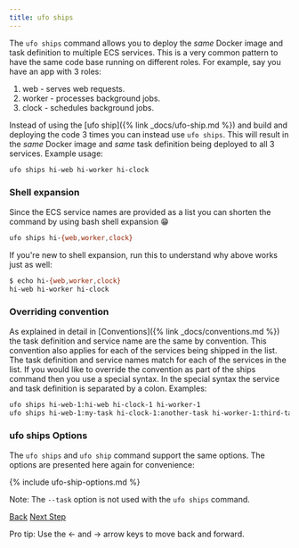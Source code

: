```yaml
---
title: ufo ships
---
```


The `ufo ships` command allows you to deploy the *same* Docker image and task definition to multiple ECS services.  This is a very common pattern to have the same code base running on different roles.  For example, say you have an app with 3 roles:

1. web - serves web requests.
2. worker - processes background jobs.
3. clock - schedules background jobs.

Instead of using the [ufo ship]({% link _docs/ufo-ship.md %}) and build and deploying the code 3 times you can instead use `ufo ships`.  This will result in the *same* Docker image and *same* task definition being deployed to all 3 services.  Example usage:

```sh
ufo ships hi-web hi-worker hi-clock
```

### Shell expansion

Since the ECS service names are provided as a list you can shorten the command by using bash shell expansion 😁

```sh
ufo ships hi-{web,worker,clock}
```

If you're new to shell expansion, run this to understand why above works just as well:

```sh
$ echo hi-{web,worker,clock}
hi-web hi-worker hi-clock
```

### Overriding convention

As explained in detail in [Conventions]({% link _docs/conventions.md %}) the task definition and service name are the same by convention.  This convention also applies for each of the services being shipped in the list. The task definition and service names match for each of the services in the list.  If you would like to override the convention as part of the ships command then you use a special syntax. In the special syntax the service and task definition is separated by a colon.  Examples:

```sh
ufo ships hi-web-1:hi-web hi-clock-1 hi-worker-1
ufo ships hi-web-1:my-task hi-clock-1:another-task hi-worker-1:third-task
```

### ufo ships Options

The `ufo ships` and `ufo ship` command support the same options. The options are presented here again for convenience:

{% include ufo-ship-options.md %}

Note: The `--task` option is not used with the `ufo ships` command.

<a id="prev" class="btn btn-basic" href="{% link _docs/ufo-ship.md %}">Back</a>
<a id="next" class="btn btn-primary" href="{% link _docs/ufo-scale.md %}">Next Step</a>
<p class="keyboard-tip">Pro tip: Use the <- and -> arrow keys to move back and forward.</p>

